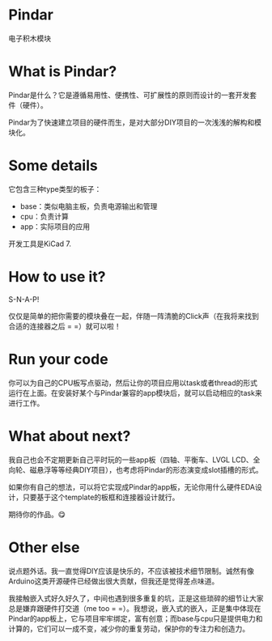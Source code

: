# Pindar
电子积木模块

# What is Pindar?
Pindar是什么？它是遵循易用性、便携性、可扩展性的原则而设计的一套开发套件（硬件）。

Pindar为了快速建立项目的硬件而生，是对大部分DIY项目的一次浅浅的解构和模块化。

# Some details
它包含三种type类型的板子：
- base：类似电脑主板，负责电源输出和管理
- cpu：负责计算
- app：实际项目的应用

开发工具是KiCad 7.

# How to use it?
S-N-A-P!

仅仅是简单的把你需要的模块叠在一起，伴随一阵清脆的Click声（在我将来找到合适的连接器之后 = =）就可以啦！

# Run your code
你可以为自己的CPU板写点驱动，然后让你的项目应用以task或者thread的形式运行在上面。在安装好某个与Pindar兼容的app模块后，就可以启动相应的task来进行工作。

# What about next?
我自己也会不定期更新自己平时玩的一些app板（四轴、平衡车、LVGL LCD、全向轮、磁悬浮等等经典DIY项目），也考虑将Pindar的形态演变成slot插槽的形式。

如果你有自己的想法，可以将它实现成Pindar的app板，无论你用什么硬件EDA设计，只要基于这个template的板框和连接器设计就行。

期待你的作品。😋

# Other else
说点题外话。我一直觉得DIY应该是快乐的，不应该被技术细节限制。诚然有像Arduino这类开源硬件已经做出很大贡献，但我还是觉得差点味道。

我接触嵌入式好久好久了，中间也遇到很多重复的坑，正是这些琐碎的细节让大家总是嫌弃跟硬件打交道（me too = =）。我想说，嵌入式的嵌入，正是集中体现在Pindar的app板上，它与项目牢牢绑定，富有创意；而base与cpu只是提供电力和计算的，它们可以一成不变，减少你的重复劳动，保护你的专注力和创造力。